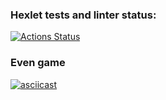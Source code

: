 ### Hexlet tests and linter status:
[![Actions Status](https://github.com/alistkov/java-project-61/actions/workflows/hexlet-check.yml/badge.svg)](https://github.com/alistkov/java-project-61/actions)

### Even game
[![asciicast](https://asciinema.org/a/M5vLXxqsxVyx6gV2Ihmg1BEHB.svg)](https://asciinema.org/a/M5vLXxqsxVyx6gV2Ihmg1BEHB)